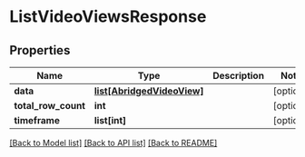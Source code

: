 # ListVideoViewsResponse

## Properties
Name | Type | Description | Notes
------------ | ------------- | ------------- | -------------
**data** | [**list[AbridgedVideoView]**](AbridgedVideoView.md) |  | [optional]
**total_row_count** | **int** |  | [optional]
**timeframe** | **list[int]** |  | [optional]

[[Back to Model list]](../README.md#documentation-for-models) [[Back to API list]](../README.md#documentation-for-api-endpoints) [[Back to README]](../README.md)



